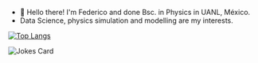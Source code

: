 - 👋 Hello there! I'm Federico and done Bsc. in Physics in UANL, México.
- Data Science, physics simulation and modelling are my interests.

[![Top Langs](https://github-readme-stats.vercel.app/api/top-langs/?username=fedess99&layout=compact&size_weight=0.5&count_weight=0.5)](https://github.com/anuraghazra/github-readme-stats)

<!--START_SECTION:readme-info-->
<!--END_SECTION:readme-info-->

![Jokes Card](https://readme-jokes.vercel.app/api)

<!---
FedeSS99/FedeSS99 is a ✨ special ✨ repository because its `README.md` (this file) appears on your GitHub profile.
You can click the Preview link to take a look at your changes.
--->
